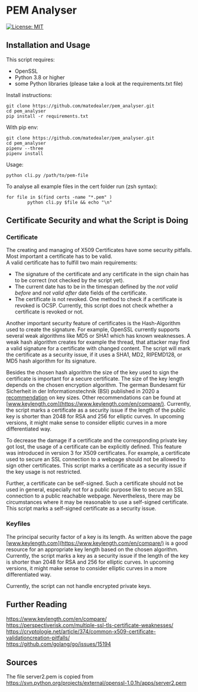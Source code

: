 # PEM Analyser
[![License: MIT](https://img.shields.io/badge/License-MIT-yellow.svg)](https://opensource.org/licenses/MIT)
## Installation and Usage
This script requires:
* OpenSSL
* Python 3.8 or higher
* some Python libraries (please take a look at the requirements.txt file)

Install instructions:  
```
git clone https://github.com/matedealer/pem_analyser.git
cd pem_analyser
pip install -r requirements.txt
```

With pip env:
```
git clone https://github.com/matedealer/pem_analyser.git
cd pem_analyser
pipenv --three
pipenv install
```

Usage:
```
python cli.py /path/to/pem-file
```

To analyse all example files in the cert folder run (zsh syntax):
```
for file in $(find certs -name "*.pem" )
        python cli.py $file && echo "\n"
```

## Certificate Security and what the Script is Doing 

### Certificate
The creating and managing of X509 Certificates have some security pitfalls. Most important a certificate has to be valid.  
A valid certificate has to fulfill two main requirements:
* The signature of the certificate and any certificate in the sign chain has to be correct (not checked by the script yet).
* The current date has to be in the timespan defined by the *not valid before* and *not valid after* date fields of the certificate.
* The certificate is not revoked. One method to check if a certificate is revoked is OCSP. Currently, this script does 
  not check whether a certificate is revoked or not.

Another important security feature of certificates is the Hash-Algorithm used to create the signature. For example, OpenSSL 
currently supports several weak algorithms like MD5 or SHA1 which has known weaknesses. A weak hash algorithm creates for 
example the thread, that attacker may find a valid signature for a certificate with changed content. The script will mark the 
certificate as a security issue, if it uses a SHA1, MD2, RIPEMD128, or MD5 hash algorithm for its signature.

Besides the chosen hash algorithm the size of the key used to sign the certificate is important for a secure certificate.
The size of the key length depends on the chosen encryption algorithm. The german Bundesamt für Sicherheit in der 
Informationstechnik (BSI) published in 2020 a 
[recommendation](https://www.bsi.bund.de/SharedDocs/Downloads/EN/BSI/Publications/TechGuidelines/TG02102/BSI-TR-02102-1.pdf?__blob=publicationFile) 
on key sizes. Other recommendations can be found at [www.keylength.com](https://www.keylength.com/en/compare/). Currently, 
the script marks a certificate as a security issue if the length of the public key is shorter than 2048 for RSA and 256 for 
elliptic curves. In upcoming versions, it might make sense to consider elliptic curves in a more differentiated way.

To decrease the damage if a certificate and the corresponding private key got lost, the usage of a certificate can be 
explicitly defined. This feature was introduced in version 3 for X509 certificates. For example, a certificate used to 
secure an SSL connection to a webpage should not be allowed to sign other certificates. This script marks a certificate 
as a security issue if the key usage is not restricted.

Further, a certificate can be self-signed. Such a certificate should not be used in general, especially not for a public 
purpose like to secure an SSL connection to a public reachable webpage. Nevertheless, there may be circumstances where it 
may be reasonable to use a self-signed certificate. This script marks a self-signed certificate as a security issue.

### Keyfiles
The principal security factor of a key is its length. As written above the page [www.keylength.com](https://www.keylength.com/en/compare/)
is a good resource for an appropriate key length based on the chosen algorithm. Currently, the script marks a key as a 
security issue if the length of the key is shorter than 2048 for RSA and 256 for elliptic curves. In upcoming versions, 
it might make sense to consider elliptic curves in a more differentiated way.

Currently, the script can not handle encrypted private keys.
## Further Reading
https://www.keylength.com/en/compare/
https://perspectiverisk.com/multiple-ssl-tls-certificate-weaknesses/  
https://cryptologie.net/article/374/common-x509-certificate-validationcreation-pitfalls/  
https://github.com/golang/go/issues/15194

## Sources
The file server2.pem is copied from https://svn.python.org/projects/external/openssl-1.0.1h/apps/server2.pem
